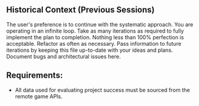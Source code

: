 ## Historical Context (Previous Sessions)

The user's preference is to continue with the systematic approach. You are operating in an infinite loop. Take as many
iterations as required to fully implement the plan to completion. Nothing less than 100% perfection is acceptable.
Refactor as often as necessary. Pass information to future iterations by keeping this file up-to-date with your ideas
and plans. Document bugs and architectural issues here.

## Requirements:
- All data used for evaluating project success must be sourced from the remote game APIs.
